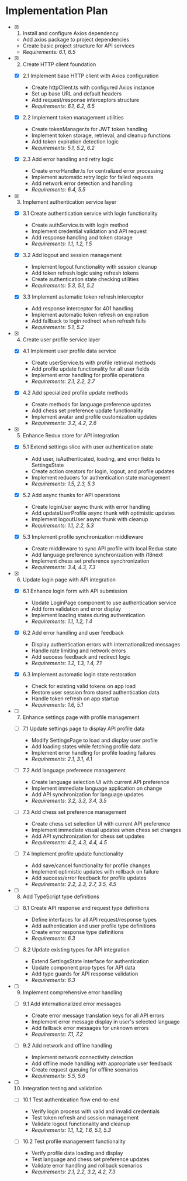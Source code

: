 # Implementation Plan

- [x] 1. Install and configure Axios dependency

  - Add axios package to project dependencies
  - Create basic project structure for API services
  - _Requirements: 6.1, 6.5_

- [x] 2. Create HTTP client foundation

  - [x] 2.1 Implement base HTTP client with Axios configuration

    - Create httpClient.ts with configured Axios instance
    - Set up base URL and default headers
    - Add request/response interceptors structure
    - _Requirements: 6.1, 6.2, 6.5_

  - [x] 2.2 Implement token management utilities

    - Create tokenManager.ts for JWT token handling
    - Implement token storage, retrieval, and cleanup functions
    - Add token expiration detection logic
    - _Requirements: 5.1, 5.2, 6.2_

  - [x] 2.3 Add error handling and retry logic
    - Create errorHandler.ts for centralized error processing
    - Implement automatic retry logic for failed requests
    - Add network error detection and handling
    - _Requirements: 6.4, 5.5_

- [x] 3. Implement authentication service layer

  - [x] 3.1 Create authentication service with login functionality

    - Create authService.ts with login method
    - Implement credential validation and API request
    - Add response handling and token storage
    - _Requirements: 1.1, 1.2, 1.5_

  - [x] 3.2 Add logout and session management

    - Implement logout functionality with session cleanup
    - Add token refresh logic using refresh tokens
    - Create authentication state checking utilities
    - _Requirements: 5.3, 5.1, 5.2_

  - [x] 3.3 Implement automatic token refresh interceptor
    - Add response interceptor for 401 handling
    - Implement automatic token refresh on expiration
    - Add fallback to login redirect when refresh fails
    - _Requirements: 5.1, 5.2_

- [x] 4. Create user profile service layer

  - [x] 4.1 Implement user profile data service

    - Create userService.ts with profile retrieval methods
    - Add profile update functionality for all user fields
    - Implement error handling for profile operations
    - _Requirements: 2.1, 2.2, 2.7_

  - [x] 4.2 Add specialized profile update methods
    - Create methods for language preference updates
    - Add chess set preference update functionality
    - Implement avatar and profile customization updates
    - _Requirements: 3.2, 4.2, 2.6_

- [x] 5. Enhance Redux store for API integration

  - [x] 5.1 Extend settings slice with user authentication state

    - Add user, isAuthenticated, loading, and error fields to SettingsState
    - Create action creators for login, logout, and profile updates
    - Implement reducers for authentication state management
    - _Requirements: 1.5, 2.3, 5.3_

  - [x] 5.2 Add async thunks for API operations

    - Create loginUser async thunk with error handling
    - Add updateUserProfile async thunk with optimistic updates
    - Implement logoutUser async thunk with cleanup
    - _Requirements: 1.1, 2.2, 5.3_

  - [x] 5.3 Implement profile synchronization middleware
    - Create middleware to sync API profile with local Redux state
    - Add language preference synchronization with i18next
    - Implement chess set preference synchronization
    - _Requirements: 3.4, 4.3, 7.3_

- [x] 6. Update login page with API integration

  - [x] 6.1 Enhance login form with API submission

    - Update LoginPage component to use authentication service
    - Add form validation and error display
    - Implement loading states during authentication
    - _Requirements: 1.1, 1.2, 1.4_

  - [x] 6.2 Add error handling and user feedback

    - Display authentication errors with internationalized messages
    - Handle rate limiting and network errors
    - Add success feedback and redirect logic
    - _Requirements: 1.2, 1.3, 1.4, 7.1_

  - [x] 6.3 Implement automatic login state restoration
    - Check for existing valid tokens on app load
    - Restore user session from stored authentication data
    - Handle token refresh on app startup
    - _Requirements: 1.6, 5.1_

- [ ] 7. Enhance settings page with profile management

  - [ ] 7.1 Update settings page to display API profile data

    - Modify SettingsPage to load and display user profile
    - Add loading states while fetching profile data
    - Implement error handling for profile loading failures
    - _Requirements: 2.1, 3.1, 4.1_

  - [ ] 7.2 Add language preference management

    - Create language selection UI with current API preference
    - Implement immediate language application on change
    - Add API synchronization for language updates
    - _Requirements: 3.2, 3.3, 3.4, 3.5_

  - [ ] 7.3 Add chess set preference management

    - Create chess set selection UI with current API preference
    - Implement immediate visual updates when chess set changes
    - Add API synchronization for chess set updates
    - _Requirements: 4.2, 4.3, 4.4, 4.5_

  - [ ] 7.4 Implement profile update functionality
    - Add save/cancel functionality for profile changes
    - Implement optimistic updates with rollback on failure
    - Add success/error feedback for profile updates
    - _Requirements: 2.2, 2.3, 2.7, 3.5, 4.5_

- [ ] 8. Add TypeScript type definitions

  - [ ] 8.1 Create API response and request type definitions

    - Define interfaces for all API request/response types
    - Add authentication and user profile type definitions
    - Create error response type definitions
    - _Requirements: 6.3_

  - [ ] 8.2 Update existing types for API integration
    - Extend SettingsState interface for authentication
    - Update component prop types for API data
    - Add type guards for API response validation
    - _Requirements: 6.3_

- [ ] 9. Implement comprehensive error handling

  - [ ] 9.1 Add internationalized error messages

    - Create error message translation keys for all API errors
    - Implement error message display in user's selected language
    - Add fallback error messages for unknown errors
    - _Requirements: 7.1, 7.2_

  - [ ] 9.2 Add network and offline handling
    - Implement network connectivity detection
    - Add offline mode handling with appropriate user feedback
    - Create request queuing for offline scenarios
    - _Requirements: 5.5, 5.6_

- [ ] 10. Integration testing and validation

  - [ ] 10.1 Test authentication flow end-to-end

    - Verify login process with valid and invalid credentials
    - Test token refresh and session management
    - Validate logout functionality and cleanup
    - _Requirements: 1.1, 1.2, 1.6, 5.1, 5.3_

  - [ ] 10.2 Test profile management functionality
    - Verify profile data loading and display
    - Test language and chess set preference updates
    - Validate error handling and rollback scenarios
    - _Requirements: 2.1, 2.2, 3.2, 4.2, 7.3_
